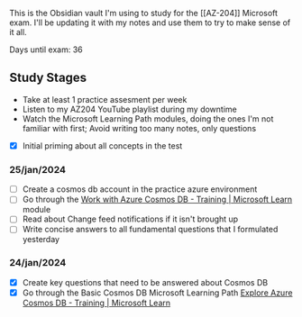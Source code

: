 This is the Obsidian vault I'm using to study for the [[AZ-204]] Microsoft exam. I'll be updating it with my notes and use them to try to make sense of it all.

Days until exam: 36
## Study Stages
- Take at least 1 practice assesment per week
- Listen to my AZ204 YouTube playlist during my downtime
- Watch the Microsoft Learning Path modules, doing the ones I'm not familiar with first; Avoid writing too many notes, only questions
- [x] Initial priming about all concepts in the test

### 25/jan/2024
- [ ] Create a cosmos db account in the practice azure environment
- [ ] Go through the [Work with Azure Cosmos DB - Training | Microsoft Learn](https://learn.microsoft.com/en-us/training/modules/work-with-cosmos-db/) module
- [ ] Read about Change feed notifications if it isn't brought up
- [ ] Write concise answers to all fundamental questions that I formulated yesterday
### 24/jan/2024
- [x] Create key questions that need to be answered about Cosmos DB
- [x] Go through the Basic Cosmos DB Microsoft Learning Path [Explore Azure Cosmos DB - Training | Microsoft Learn](https://learn.microsoft.com/en-us/training/modules/explore-azure-cosmos-db/)